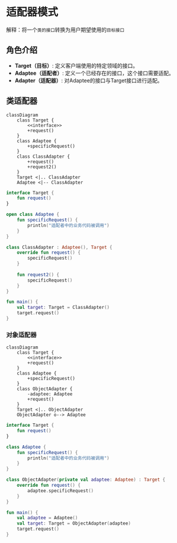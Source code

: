 # 适配器模式

解释：将一个`类的接口`转换为用户期望使用的`目标接口`

## 角色介绍
- **Target（目标）**: 定义客户端使用的特定领域的接口。
- **Adaptee（适配者）**: 定义一个已经存在的接口，这个接口需要适配。
- **Adapter（适配器）**: 对Adaptee的接口与Target接口进行适配。

## 类适配器

```mermaid
classDiagram
    class Target {
        <<interface>>
        +request()
    }
    class Adaptee {
        +specificRequest()
    }
    class ClassAdapter {
        +request()
        +request2()
    }
    Target <|.. ClassAdapter
    Adaptee <|-- ClassAdapter
```

```kotlin
interface Target {
    fun request()
}

open class Adaptee {
    fun specificRequest() {
        println("适配者中的业务代码被调用")
    }
}

class ClassAdapter : Adaptee(), Target {
    override fun request() {
        specificRequest()
    }
    
    fun request2() {
        specificRequest()
    }
}

fun main() {
    val target: Target = ClassAdapter()
    target.request()
}
```

### 对象适配器

```mermaid
classDiagram
    class Target {
        <<interface>>
        +request()
    }
    class Adaptee {
        +specificRequest()
    }
    class ObjectAdapter {
        -adaptee: Adaptee
        +request()
    }
    Target <|.. ObjectAdapter
    ObjectAdapter o--> Adaptee
```

```kotlin
interface Target {
    fun request()
}

class Adaptee {
    fun specificRequest() {
        println("适配者中的业务代码被调用")
    }
}

class ObjectAdapter(private val adaptee: Adaptee) : Target {
    override fun request() {
        adaptee.specificRequest()
    }
}

fun main() {
    val adaptee = Adaptee()
    val target: Target = ObjectAdapter(adaptee)
    target.request()
}
```

